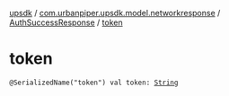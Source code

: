 [upsdk](../../index.md) / [com.urbanpiper.upsdk.model.networkresponse](../index.md) / [AuthSuccessResponse](index.md) / [token](./token.md)

# token

`@SerializedName("token") val token: `[`String`](https://kotlinlang.org/api/latest/jvm/stdlib/kotlin/-string/index.html)
